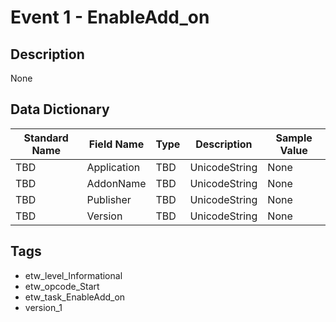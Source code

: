 # Event 1 - EnableAdd_on

## Description
None

## Data Dictionary
|Standard Name|Field Name|Type|Description|Sample Value|
|---|---|---|---|---|
|TBD|Application|TBD|UnicodeString|None|None|
|TBD|AddonName|TBD|UnicodeString|None|None|
|TBD|Publisher|TBD|UnicodeString|None|None|
|TBD|Version|TBD|UnicodeString|None|None|

## Tags
* etw_level_Informational
* etw_opcode_Start
* etw_task_EnableAdd_on
* version_1
